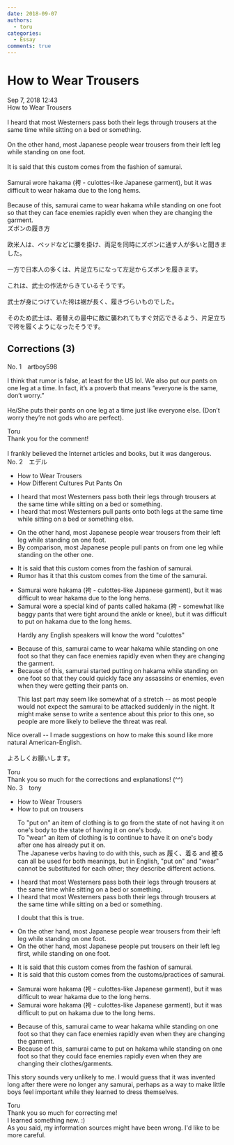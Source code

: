 ```yaml
---
date: 2018-09-07
authors:
  - toru
categories:
  - Essay
comments: true
---
```


# How to Wear Trousers
<div class="date">Sep 7, 2018 12:43</div>
<div id="post"><div id="body_show_ori">
How to Wear Trousers<br/><br/>I heard that most Westerners pass both their legs through trousers at the same time while sitting on a bed or something.<br/><br/>On the other hand, most Japanese people wear trousers from their left leg while standing on one foot.<br/><br/>It is said that this custom comes from the fashion of samurai.<br/><br/>Samurai wore hakama (袴 - culottes-like Japanese garment), but it was difficult to wear hakama due to the long hems.<br/><br/>Because of this, samurai came to wear hakama while standing on one foot so that they can face enemies rapidly even when they are changing the garment.
</div></div>

<!-- more -->

<div id="post_ja"><div id="body_show_mo">
ズボンの履き方<br/><br/>欧米人は、ベッドなどに腰を掛け、両足を同時にズボンに通す人が多いと聞きました。<br/><br/>一方で日本人の多くは、片足立ちになって左足からズボンを履きます。<br/><br/>これは、武士の作法からきているそうです。<br/><br/>武士が身につけていた袴は裾が長く、履きづらいものでした。<br/><br/>そのため武士は、着替えの最中に敵に襲われてもすぐ対応できるよう、片足立ちで袴を履くようになったそうです。
</div></div>

## Corrections (3)
<div id="block"><div class="first_name"> No. 1　<span class="just_name">artboy598</span></div><div id="block2">
<p class="comment_small">
 I think that rumor is false, at least for the US lol.  We also put our pants on one leg at a time.  In fact, it’s a proverb that means “everyone is the same, don’t worry.”
 <br/>
 <br/>
 He/She puts their pants on one leg at a time just like everyone else.  (Don’t worry they’re not gods who are perfect).
</p>

</div><div class="name"><span class="just_name">Toru</span><br>
Thank you for the comment!<br/><br/>I frankly believed the Internet articles and books, but it was dangerous.
</div>
</div>
<div id="block"><div class="first_name"> No. 2　<span class="just_name">エデル</span></div><div id="block2">
<ul class="correction_field">
<li class="incorrect">How to Wear Trousers</li>
<li class="corrected correct">
How Different Cultures Put Pants On
</li>
</ul>
<ul class="correction_field">
<li class="incorrect">I heard that most Westerners pass both their legs through trousers at the same time while sitting on a bed or something.</li>
<li class="corrected correct">
I heard that most Westerners pull pants onto both legs at the same time while sitting on a bed or something else.
</li>
</ul>
<ul class="correction_field">
<li class="incorrect">On the other hand, most Japanese people wear trousers from their left leg while standing on one foot.</li>
<li class="corrected correct">
By comparison, most Japanese people pull pants on from one leg while standing on the other one.
</li>
</ul>
<ul class="correction_field">
<li class="incorrect">It is said that this custom comes from the fashion of samurai.</li>
<li class="corrected correct">
Rumor has it that this custom comes from the time of the samurai.
</li>
</ul>
<ul class="correction_field">
<li class="incorrect">Samurai wore hakama (袴 - culottes-like Japanese garment), but it was difficult to wear hakama due to the long hems.</li>
<li class="corrected correct">
Samurai wore a special kind of pants called hakama (袴 - somewhat like baggy pants that were tight around the ankle or knee), but it was difficult to put on hakama due to the long hems.
<p class="correction_comment">Hardly any English speakers will know the word "culottes"</p>
</li>
</ul>
<ul class="correction_field">
<li class="incorrect">Because of this, samurai came to wear hakama while standing on one foot so that they can face enemies rapidly even when they are changing the garment.</li>
<li class="corrected correct">
Because of this, samurai started putting on hakama while standing on one foot so that they could quickly face any assassins or enemies, even when they were getting their pants on.
<p class="correction_comment">This last part may seem like somewhat of a stretch -- as most people would not expect the samurai to be attacked suddenly in the night.  It might make sense to write a sentence about this prior to this one, so people are more likely to believe the threat was real.</p>
</li>
</ul>
<p class="comment_small">
 Nice overall -- I made suggestions on how to make this sound like more natural American-English.
 <br/>
 <br/>
 よろしくお願いします。
</p>

</div><div class="name"><span class="just_name">Toru</span><br>
Thank you so much for the corrections and explanations! (^^)
</div>
</div>
<div id="block"><div class="first_name"> No. 3　<span class="just_name">tony</span></div><div id="block2">
<ul class="correction_field">
<li class="incorrect">How to Wear Trousers</li>
<li class="corrected correct">
How to <span class="f_red">put on</span> trousers
<p class="correction_comment">To "put on" an item of clothing is to go from the state of not having it on one's body to the state of having it on one's body.<br/>To "wear" an item of clothing is to continue to have it on one's body after one has already put it on.<br/>The Japanese verbs having to do with this, such as 履く、着る and 被る can all be used for both meanings, but in English, "put on" and "wear" cannot be substituted for each other; they describe different actions.</p>
</li>
</ul>
<ul class="correction_field">
<li class="incorrect">I heard that most Westerners pass both their legs through trousers at the same time while sitting on a bed or something.</li>
<li class="corrected correct">
I heard that most Westerners pass both their legs through trousers at the same time while sitting on a bed or something.
<p class="correction_comment">I doubt that this is true.</p>
</li>
</ul>
<ul class="correction_field">
<li class="incorrect">On the other hand, most Japanese people wear trousers from their left leg while standing on one foot.</li>
<li class="corrected correct">
On the other hand, most Japanese people <span class="f_red">put</span> trousers <span class="f_red">on</span> their left leg <span class="f_red">first, </span>while standing on one foot.
</li>
</ul>
<ul class="correction_field">
<li class="incorrect">It is said that this custom comes from the fashion of samurai.</li>
<li class="corrected correct">
It is said that this custom comes from the <span class="f_red">customs</span>/<span class="f_red">practices</span> of samurai.
</li>
</ul>
<ul class="correction_field">
<li class="incorrect">Samurai wore hakama (袴 - culottes-like Japanese garment), but it was difficult to wear hakama due to the long hems.</li>
<li class="corrected correct">
Samurai wore hakama (袴 - culottes-like Japanese garment), but it was difficult to <span class="f_red">put on</span> hakama due to the long hems.
</li>
</ul>
<ul class="correction_field">
<li class="incorrect">Because of this, samurai came to wear hakama while standing on one foot so that they can face enemies rapidly even when they are changing the garment.</li>
<li class="corrected correct">
Because of this, samurai came to <span class="f_red">put on</span> hakama while standing on one foot so that they <span class="f_red">could</span> face enemies rapidly even when they are changing <span class="f_blue">their</span> clothes/garment<span class="f_red">s</span>.
</li>
</ul>
<p class="comment_small">
 This story sounds very unlikely to me. I would guess that it was invented long after there were no longer any samurai, perhaps as a way to make little boys feel important while they learned to dress themselves.
</p>

</div><div class="name"><span class="just_name">Toru</span><br>
Thank you so much for correcting me!<br/>I learned something new. :)<br/>As you said, my information sources might have been wrong. I'd like to be more careful.
</div>
</div>
